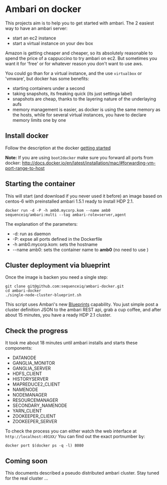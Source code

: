 # Ambari on docker

This projects aim is to help you to get started with ambari. The 2 easiest way
to have an ambari server:

- start an ec2 instance
- start a virtual instance on your dev box

Amazon is getting cheaper and cheaper, so its absolutely reasonable to spend the
price of a cappuccino to try ambari on ec2. But sometimes you want it for 'free'
or for whatever reason you don't want to use aws.

You could go than for a virtual instance, and the use `virtualbox` or 'vmware',
but docker has some benefits:

- starting containers under a second
- taking snapshots, its freaking quick (its just settinga label)
- snapshots are cheap, thanks to the layering nature of the underlaying aufs
- memory management is easier, as docker is using the same memory as the hosts,
  while for several virtual instances, you have to declare memory limits one by one

## Install docker

Follow the description at the docker [getting started](https://www.docker.io/gettingstarted/#h_installation)

**Note:** If you are using `boot2docker` make sure you forward all ports from docker:
http://docs.docker.io/en/latest/installation/mac/#forwarding-vm-port-range-to-host

## Starting the container

This will start (and download if you never used it before) an image based on
centos-6 with preinstalled ambari 1.5.1 ready to install HDP 2.1.

```
docker run -d -P -h amb0.mycorp.kom --name amb0  sequenceiq/ambari:multi --tag ambari-role=server,agent

```

The explanation of the parameters:

- -d: run as daemon
- -P: expse all ports defined in the Dockerfile
- -h amb0.mycorp.kom: sets the hostname
- --name amb0: sets the container name to **amb0** (no need to use )

## Cluster deployment via blueprint

Once the image is backen you need a single step:
```
git clone git@github.com:sequenceiq/ambari-docker.git
cd ambari-docker
./single-node-cluster-blueprint.sh
```
This script uses Ambari's new [Blueprints](https://cwiki.apache.org/confluence/display/AMBARI/Blueprints)
capability. You just simple post a cluster definition JSON to the ambari REST api,
grab a cup coffee, and after about 15 minutes, you have a ready HDP 2.1 cluster.

## Check the progress

It took me about 18 minutes until ambari installs and starts these components:
- DATANODE
- GANGLIA_MONITOR
- GANGLIA_SERVER
- HDFS_CLIENT
- HISTORYSERVER
- MAPREDUCE2_CLIENT
- NAMENODE
- NODEMANAGER
- RESOURCEMANAGER
- SECONDARY_NAMENODE
- YARN_CLIENT
- ZOOKEEPER_CLIENT
- ZOOKEEPER_SERVER

To check the process you can either watch the web interface at
`http://localhost:491XX/`
You can find out the exact portnumber by:
```
docker port $(docker ps -q -l) 8080
```
## Coming soon

This documents described a pseudo distributed ambari cluster. Stay tuned for the
real cluster ...

